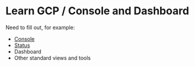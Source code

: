 # Learn GCP / Console and Dashboard #

Need to fill out, for example:

* [Console](https://console.cloud.google.com/)
* [Status](https://status.cloud.google.com/)
* Dashboard
* Other standard views and tools
